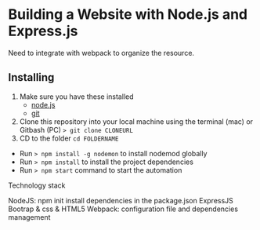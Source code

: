 # Building a Website with Node.js and Express.js
Need to integrate with webpack to organize the resource.

## Installing
1. Make sure you have these installed
	- [node.js](http://nodejs.org/)
	- [git](http://git-scm.com/)
2. Clone this repository into your local machine using the terminal (mac) or Gitbash (PC) `> git clone CLONEURL`
3. CD to the folder `cd FOLDERNAME`
* Run `> npm install -g nodemon` to install nodemod globally
* Run `> npm install` to install the project dependencies
* Run `> npm start` command to start the automation


Technology stack

NodeJS: npm init
        install dependencies in the package.json
ExpressJS
Bootrap & css & HTML5
Webpack: configuration file and dependencies management

